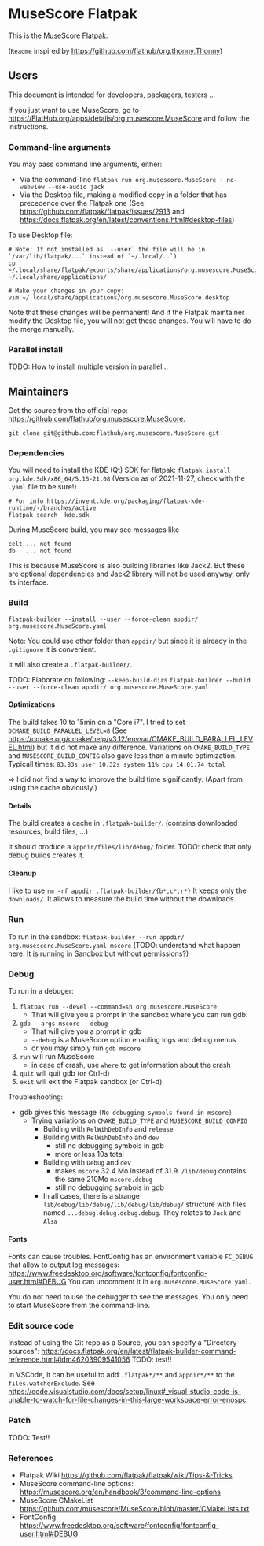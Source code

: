 # MuseScore Flatpak

This is the [MuseScore](https://musescore.org/) [Flatpak](https://flatpak.org/).

(`Readme` inspired by https://github.com/flathub/org.thonny.Thonny)


## Users

This document is intended for developers, packagers, testers ...

If you just want to use MuseScore, go to https://FlatHub.org/apps/details/org.musescore.MuseScore and follow the instructions.


### Command-line arguments

You may pass command line arguments, either:
- Via the command-line `flatpak run org.musescore.MuseScore --no-webview --use-audio jack `
- Via the Desktop file, making a modified copy in a folder that has precedence over the Flatpak one (See: https://github.com/flatpak/flatpak/issues/2913  and https://docs.flatpak.org/en/latest/conventions.html#desktop-files)

To use Desktop file:
```
# Note: If not installed as `--user` the file will be in `/var/lib/flatpak/...` instead of `~/.local/..`)
cp ~/.local/share/flatpak/exports/share/applications/org.musescore.MuseScore.desktop ~/.local/share/applications/

# Make your changes in your copy:
vim ~/.local/share/applications/org.musescore.MuseScore.desktop
```

Note that these changes will be permanent! And if the Flatpak maintainer modify the Desktop file, you will not get these changes. You will have to do the merge manually.


### Parallel install

TODO: How to install multiple version in parallel...


## Maintainers

Get the source from the official repo: https://github.com/flathub/org.musescore.MuseScore.

`git clone git@github.com:flathub/org.musescore.MuseScore.git`


### Dependencies

You will need to install the KDE (Qt) SDK for flatpak: `flatpak install org.kde.Sdk/x86_64/5.15-21.08` (Version as of 2021-11-27, check with the `.yaml` file to be sure!)
```
# For info https://invent.kde.org/packaging/flatpak-kde-runtime/-/branches/active
flatpak search  kde.sdk
```


During MuseScore build, you may see messages like 
```
celt ... not found
db   ... not found
```
This is because MuseScore is also building libraries like Jack2. But these are optional dependencies and Jack2 library will not be used anyway, only its interface.


### Build

`flatpak-builder --install --user --force-clean appdir/ org.musescore.MuseScore.yaml`

Note: You could use other folder than `appdir/` but since it is already in the `.gitignore` it is convenient.

It will also create a `.flatpak-builder/`.


TODO: Elaborate on following:
`--keep-build-dirs`
`flatpak-builder --build --user --force-clean appdir/ org.musescore.MuseScore.yaml` 


#### Optimizations

The build takes 10 to 15min on a "Core i7". 
I tried to set `-DCMAKE_BUILD_PARALLEL_LEVEL=8` (See https://cmake.org/cmake/help/v3.12/envvar/CMAKE_BUILD_PARALLEL_LEVEL.html) but it did not make any difference.
Variations on `CMAKE_BUILD_TYPE` and `MUSESCORE_BUILD_CONFIG` also gave less than a minute optimization.
Typicall times: `83.83s user 10.32s system 11% cpu 14:01.74 total`

=> I did not find a way to improve the build time significantly. (Apart from using the cache obviously.)


#### Details

The build creates a cache in `.flatpak-builder/`. (contains downloaded resources, build files, ...)

It should produce a `appdir/files/lib/debug/` folder.
TODO: check that only debug builds creates it.


#### Cleanup

I like to use `rm -rf appdir .flatpak-builder/{b*,c*,r*}`
It keeps only the `downloads/`. It allows to measure the build time without the downloads.


### Run

To run in the sandbox:
`flatpak-builder --run appdir/ org.musescore.MuseScore.yaml mscore`
(TODO: understand what happen here. It is running in Sandbox but without permissions?)


### Debug

To run in a debuger: 
1. `flatpak run --devel --command=sh org.musescore.MuseScore`
    - That will give you a prompt in the sandbox where you can run gdb:
2. `gdb --args mscore --debug`
    - That will give you a prompt in gdb
    - `--debug`  is a MuseScore option enabling logs and debug menus
    - or you may simply run `gdb mscore`
3. `run` will run MuseScore
    - in case of crash, use `where` to get information about the crash
4. `quit` will quit gdb (or Ctrl-d)
5. `exit` will exit the Flatpak sandbox (or Ctrl-d)



Troubleshooting: 
- gdb gives this message `(No debugging symbols found in mscore)`
  - Trying variations on `CMAKE_BUILD_TYPE` and `MUSESCORE_BUILD_CONFIG`
    - Building with `RelWihDebInfo` and `release` 
    - Building with `RelWihDebInfo` and `dev`  
        - still no debugging symbols in gdb
        - more or less 10s total
    - Building with `Debug` and `dev` 
        - makes `mscore` 32.4 Mo instead of 31.9. `/lib/debug` contains the same 210Mo `mscore.debug`
        - still no debugging symbols in gdb
    - In all cases, there is a strange `lib/debug/lib/debug/lib/debug/lib/debug/` structure with files named `...debug.debug.debug.debug`. They relates to `Jack` and `Alsa`



#### Fonts

Fonts can cause troubles. FontConfig has an environment variable `FC_DEBUG` that allow to output log messages: https://www.freedesktop.org/software/fontconfig/fontconfig-user.html#DEBUG
You can uncomment it in `org.musescore.MuseScore.yaml`. 

You do not need to use the debugger to see the messages. You only need to start MuseScore from the command-line.


### Edit source code

Instead of using the Git repo as a Source, you can specify a "Directory sources": https://docs.flatpak.org/en/latest/flatpak-builder-command-reference.html#idm46203909541056
TODO: test!!

In VSCode, it can be useful to add `.flatpak*/**` and `appdir*/**` to the `files.watcherExclude`. See https://code.visualstudio.com/docs/setup/linux#_visual-studio-code-is-unable-to-watch-for-file-changes-in-this-large-workspace-error-enospc 


### Patch

TODO: Test!!


### References

- Flatpak Wiki https://github.com/flatpak/flatpak/wiki/Tips-&-Tricks
- MuseScore command-line options: https://musescore.org/en/handbook/3/command-line-options
- MuseScore CMakeList https://github.com/musescore/MuseScore/blob/master/CMakeLists.txt
- FontConfig https://www.freedesktop.org/software/fontconfig/fontconfig-user.html#DEBUG
